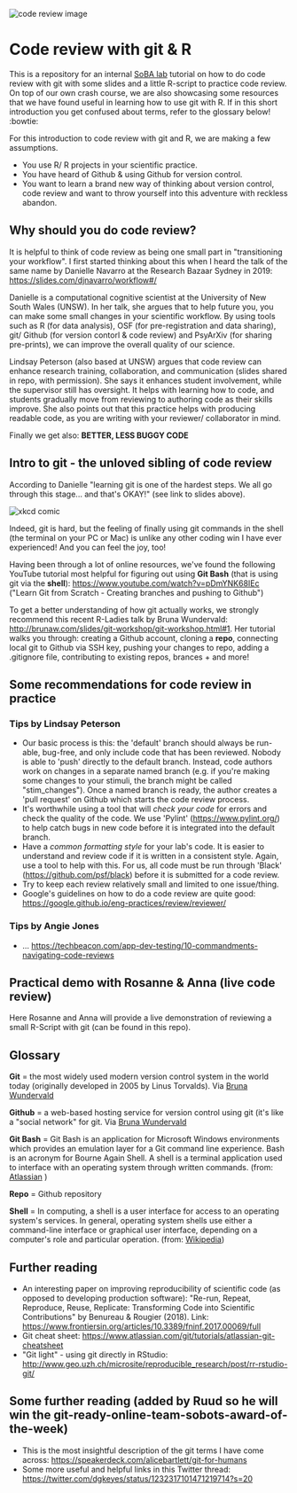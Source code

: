 ![code review image](https://www.bounteous.com/sites/default/files/styles/default/public/insights/2019-06/previews/20190606_blog_code_review_limbo-_how_low_should_you_go_website.png?itok=9Ly27cK0) 

# Code review with git & R
This is a repository for an internal [SoBA lab](https://www.soba-lab.com/) tutorial on how to do code review with git with some slides and a little R-script to practice code review. On top of our own crash course, we are also showcasing some resources that we have found useful in learning how to use git with R. If in this short introduction you get confused about terms, refer to the glossary below! :bowtie:  

For this introduction to code review with git and R, we are making a few assumptions.  
* You use R/ R projects in your scientific practice.
* You have heard of Github & using Github for version control.
* You want to learn a brand new way of thinking about version control, code review and want to throw yourself into this adventure with reckless abandon. 

## Why should you do code review?
It is helpful to think of code review as being one small part in "transitioning your workflow". I first started thinking about this when I heard the talk of the same name by Danielle Navarro at the Research Bazaar Sydney in 2019: https://slides.com/djnavarro/workflow#/  

Danielle is a computational cognitive scientist at the University of New South Wales (UNSW). In her talk, she argues that to help future you, you can make some small changes in your scientific workflow. By using tools such as R (for data analysis), OSF (for pre-registration and data sharing), git/ Github (for version contorl & code review) and PsyArXiv (for sharing pre-prints), we can improve the overall quality of our science.  

Lindsay Peterson (also based at UNSW) argues that code review can enhance research training, collaboration, and communication (slides shared in repo, with permission). She says it enhances student involvement, while the supervisor still has oversight. It helps with learning how to code, and students gradually move from reviewing to authoring code as their skills improve. She also points out that this practice helps with producing readable code, as you are writing with your reviewer/ collaborator in mind.  

Finally we get also: **BETTER, LESS BUGGY CODE**

## Intro to git - the unloved sibling of code review
According to Danielle "learning git is one of the hardest steps. We all go through this stage... and that's OKAY!" (see link to slides above).  

![xkcd comic](https://imgs.xkcd.com/comics/git.png)  

Indeed, git is hard, but the feeling of finally using git commands in the shell (the terminal on your PC or Mac) is unlike any other coding win I have ever experienced! And you can feel the joy, too!  

Having been through a lot of online resources, we've found the following YouTube tutorial most helpful for figuring out using **Git Bash** (that is using git via the **shell**): https://www.youtube.com/watch?v=pDmYNK68IEc ("Learn Git from Scratch - Creating branches and pushing to Github")

To get a better understanding of how git actually works, we strongly recommend this recent R-Ladies talk by Bruna Wundervald: http://brunaw.com/slides/git-workshop/git-workshop.html#1. Her tutorial walks you through: creating a Github account, cloning a **repo**, connecting local git to Github via SSH key, pushing your changes to repo, adding a .gitignore file, contributing to existing repos, brances + and more!  

## Some recommendations for code review in practice
### Tips by Lindsay Peterson  
* Our basic process is this: the 'default' branch should always be run-able, bug-free, and only include code that has been reviewed. Nobody is able to 'push' directly to the default branch. Instead, code authors work on changes in a separate named branch (e.g. if you're making some changes to your stimuli, the branch might be called "stim_changes"). Once a named branch is ready, the author creates a 'pull request' on Github which starts the code review process.  
* It's worthwhile using a tool that will *check your code* for errors and check the quality of the code. We use 'Pylint' (https://www.pylint.org/) to help catch bugs in new code before it is integrated into the default branch.  
* Have a *common formatting style* for your lab's code. It is easier to understand and review code if it is written in a consistent style. Again, use a tool to help with this. For us, all code must be run through 'Black' (https://github.com/psf/black) before it is submitted for a code review.  
* Try to keep each review relatively small and limited to one issue/thing.  
* Google's guidelines on how to do a code review are quite good: https://google.github.io/eng-practices/review/reviewer/  

### Tips by Angie Jones
* ...
https://techbeacon.com/app-dev-testing/10-commandments-navigating-code-reviews

## Practical demo with Rosanne & Anna (live code review)
Here Rosanne and Anna will provide a live demonstration of reviewing a small R-Script with git (can be found in this repo).  

## Glossary
**Git** = the most widely used modern version control system in the world today (originally developed in 2005 by Linus Torvalds). Via [Bruna Wundervald](http://brunaw.com/slides/git-workshop/git-workshop.html#5)

**Github** = a web-based hosting service for version control using git (it's like a "social network" for git. Via [Bruna Wundervald](http://brunaw.com/slides/git-workshop/git-workshop.html#5)

**Git Bash** = Git Bash is an application for Microsoft Windows environments which provides an emulation layer for a Git command line experience. Bash is an acronym for Bourne Again Shell. A shell is a terminal application used to interface with an operating system through written commands. (from: [Atlassian](https://www.atlassian.com/git/tutorials/git-bash) )

**Repo** = Github repository

**Shell** = In computing, a shell is a user interface for access to an operating system's services. In general, operating system shells use either a command-line interface or graphical user interface, depending on a computer's role and particular operation. (from: [Wikipedia](https://en.wikipedia.org/wiki/Shell_(computing)))  

## Further reading
* An interesting paper on improving reproducibility of scientific code (as opposed to developing production software): "Re-run, Repeat, Reproduce, Reuse, Replicate: Transforming Code into Scientific Contributions" by Benureau & Rougier (2018). Link: https://www.frontiersin.org/articles/10.3389/fninf.2017.00069/full
* Git cheat sheet: https://www.atlassian.com/git/tutorials/atlassian-git-cheatsheet 
* "Git light" - using git directly in RStudio: http://www.geo.uzh.ch/microsite/reproducible_research/post/rr-rstudio-git/

## Some further reading (added by Ruud so he will win the git-ready-online-team-sobots-award-of-the-week)
* This is the most insightful description of the git terms I have come across: https://speakerdeck.com/alicebartlett/git-for-humans
* Some more useful and helpful links in this Twitter thread:
https://twitter.com/dgkeyes/status/1232317101471219714?s=20

